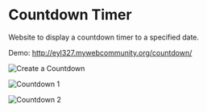 # Countdown Timer

Website to display a countdown timer to a specified date.

Demo: http://eyl327.mywebcommunity.org/countdown/

![Create a Countdown](https://i.imgur.com/kvWT0YE.png)

![Countdown 1](https://i.imgur.com/tY7JfP6.png)

![Countdown 2](https://i.imgur.com/0qjR34X.png)
